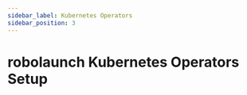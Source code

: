 ```yaml
---
sidebar_label: Kubernetes Operators
sidebar_position: 3
---
```

# robolaunch Kubernetes Operators Setup
